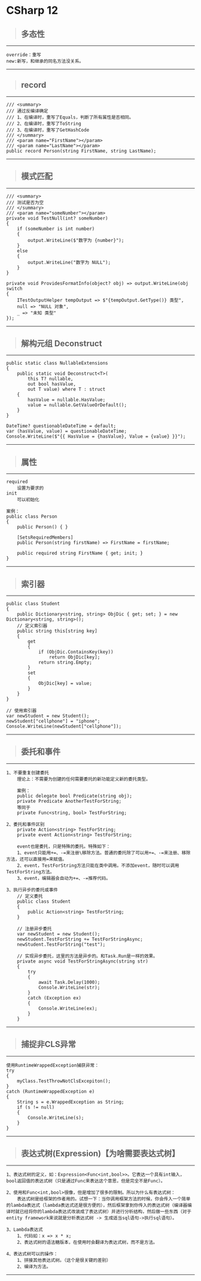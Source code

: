 # CSharp 12

>## 多态性

---

	override：重写
	new:新写，和继承的同名方法没关系。
	
---


>## record

---

	/// <summary>
	/// 通过反编译确定
	/// 1、在编译时，重写了Equals，判断了所有属性是否相同。
	/// 2、在编译时，重写了ToString
	/// 3、在编译时，重写了GetHashCode
	/// </summary>
	/// <param name="FirstName"></param>
	/// <param name="LastName"></param>
	public record Person(string FirstName, string LastName);
	
---

>## 模式匹配

---

	/// <summary>
	/// 测试是否为空
	/// </summary>
	/// <param name="someNumber"></param>
	private void TestNull(int? someNumber)
	{
		if (someNumber is int number)
		{
			output.WriteLine($"数字为 {number}");
		}
		else
		{
			output.WriteLine("数字为 NULL");
		}
	}

	private void ProvidesFormatInfo(object? obj) => output.WriteLine(obj switch
	{
		ITestOutputHelper tempOutput => $"{tempOutput.GetType()} 类型",
		null => "NULL 对象",
		_ => "未知 类型"
	});

---

>## 解构元组 Deconstruct

---

	public static class NullableExtensions
	{
		public static void Deconstruct<T>(
			this T? nullable,
			out bool hasValue,
			out T value) where T : struct
		{
			hasValue = nullable.HasValue;
			value = nullable.GetValueOrDefault();
		}
	}

	DateTime? questionableDateTime = default;
	var (hasValue, value) = questionableDateTime;
	Console.WriteLine($"{{ HasValue = {hasValue}, Value = {value} }}");

---

>## 属性

---

	required
		设置为要求的
	init
		可以初始化

	案例：
	public class Person
	{
		public Person() { }

		[SetsRequiredMembers]
		public Person(string firstName) => FirstName = firstName;

		public required string FirstName { get; init; }
	}

---

>## 索引器

---

	public class Student
	{
		public Dictionary<string, string> ObjDic { get; set; } = new Dictionary<string, string>();
		// 定义索引器
		public string this[string key]
		{
			get
			{
				if (ObjDic.ContainsKey(key))
					return ObjDic[key];
				return string.Empty;
			}
			set
			{
				ObjDic[key] = value;
			}
		}
	}

	// 使用索引器
	var newStudent = new Student();
	newStudent["cellphone"] = "iphone";
	Console.WriteLine(newStudent["cellphone"]);

---


>## 委托和事件

---

	1、不要重复创建委托
		理论上：不需要为创建的任何需要委托的新功能定义新的委托类型。

		案例：
		public delegate bool Predicate(string obj);
		private Predicate AnotherTestForString;
		等同于
		private Func<string, bool> TestForString;

	2、委托和事件区别
		private Action<string> TestForString;
		private event Action<string> TestForString;

		event也是委托，只是特殊的委托。特殊如下：
		1、event只能用+=、-=来注册\移除方法。普通的委托除了可以用+=、-=来注册、移除方法，还可以直接用=来赋值。
		2、event，TestForString方法只能在类中调用。不添加event，随时可以调用TestForString方法。
		3、event，编辑器会自动为+=、-=推荐代码。

	3、执行异步的委托或事件
		// 定义委托
		public class Student
		{
			public Action<string> TestForString;
		}

		// 注册异步委托
		var newStudent = new Student();
		newStudent.TestForString += TestForStringAsync;
		newStudent.TestForString("test");

		// 实现异步委托，这里的方法是异步的。和Task.Run是一样的效果。
		private async void TestForStringAsync(string str)
		{
			try
			{
				await Task.Delay(1000);
				Console.WriteLine(str);
			}
			catch (Exception ex)
			{
				Console.WriteLine(ex);
			}
		}

---

>## 捕捉非CLS异常

---

	使用RuntimeWrappedException捕获异常：
	try
	{
		myClass.TestThrowNotClsExcepiton();
	}
	catch (RuntimeWrappedException e)
	{
		String s = e.WrappedException as String;
		if (s != null)
		{
			Console.WriteLine(s);
		}
	}

---

>## 表达式树(Expression)【为啥需要表达式树】

---

	1、表达式树的定义，如：Expression<Func<int,bool>>。它表达一个具有int输入，bool返回值的表达式树（只是通过Func来表达这个意思，但是完全不是Func）。

	2、使用和Func<int,bool>很像，但是增加了很多的限制。所以为什么有表达式树：
		表达式树是给框架的作者用的。试想一下：当你调用框架方法的时候，你会传入一个简单的lambda表达式（lambda表达式还是很方便的），然后框架拿到你传入的表达式树（编译器编译时就已经将你的lambda表达式改装成了表达式树）并进行分析结构，然后做一些东西（对于entity framework来说就是分析表达式树 -> 生成适当sql语句->执行sql语句）。
	
	3、Lambda表达式
		1、代码如：x => x * x;
		2、表达式树的语法糖版本，在使用时会翻译为表达式树，而不是方法。

	4、表达式树可以的操作：
		1、拼接其他表达式树。（这个是很关键的差别）
		2、编译为方法。

---
